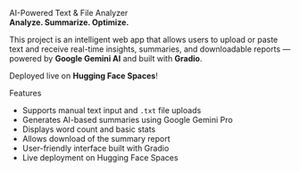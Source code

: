  AI-Powered Text & File Analyzer  
**Analyze. Summarize. Optimize.**

This project is an intelligent web app that allows users to upload or paste text and receive real-time insights, summaries, and downloadable reports — powered by **Google Gemini AI** and built with **Gradio**.

Deployed live on **Hugging Face Spaces**!


Features

- Supports manual text input and `.txt` file uploads
- Generates AI-based summaries using Google Gemini Pro
- Displays word count and basic stats
- Allows download of the summary report
- User-friendly interface built with Gradio
- Live deployment on Hugging Face Spaces
